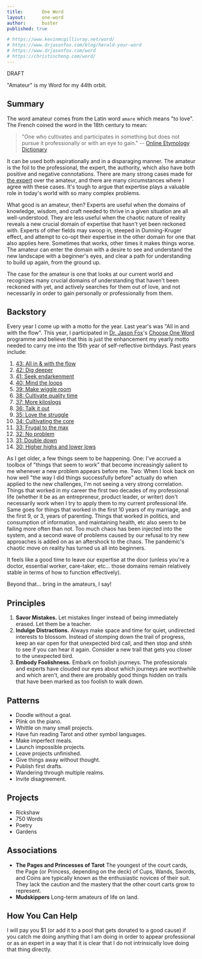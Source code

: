 ```yaml
---
title: 		 One Word
layout: 	 one-word
author: 	 buster
published: true

# https://www.kevinmcgillivray.net/word/
# https://www.drjasonfox.com/blog/herald-your-word
# https://www.drjasonfox.com/word
# https://christinchong.com/word/
---
```


DRAFT

"Amateur" is my Word for my 44th orbit.

## Summary
The word amateur comes from the Latin word `amare` which means "to love". The French coined the word in the 18th century to mean:

> "One who cultivates and participates in something but does not pursue it professionally or with an eye to gain." -- [Online Etymology Dictionary](https://www.etymonline.com/word/amateur)

It can be used both aspirationally and in a disparaging manner. The amateur is the foil to the professional, the expert, the authority, which also have both positive and negative connotations. There are many strong cases made for [the expert](https://fs.blog/2017/08/amateurs-professionals/) over the amateur, and there are many circumstances where I agree with these cases. It's tough to argue that expertise plays a valuable role in today's world with so many complex problems. 

What good is an amateur, then? Experts are useful when the domains of knowledge, wisdom, and craft needed to thrive in a given situation are all well-understood. They are less useful when the chaotic nature of reality reveals a new crucial domain of expertise that hasn't yet been reckoned with. Experts of other fields may swoop in, steeped in Dunning-Kruger effect, and attempt to co-opt their expertise in the other domain for one that also applies here. Sometimes that works, other times it makes things worse. The amateur can enter the domain with a desire to see and understand the new landscape with a beginner's eyes, and clear a path for understanding to build up again, from the ground up. 

The case for the amateur is one that looks at our current world and recognizes many crucial domains of understanding that haven't been reckoned with yet, and actively searches for them out of love, and not necessarily in order to gain personally or professionally from them.

## Backstory
Every year I come up with a motto for the year. Last year's was "All in and with the flow". This year, I participated in [Dr. Jason Fox](https://www.drjasonfox.com/)'s [Choose One Word](https://www.cleverness.com/word) programme and believe that this is just the enhancement my yearly motto needed to carry me into the 15th year of self-reflective birthdays. Past years include: 

1. [43: All in & with the flow](https://busterbenson.com/blog/2019/05-31-all-in-and-with-the-flow/)
2. [42: Dig deeper](https://busterbenson.com/blog/2018/07-02-dig-deeper/)
3. [41: Seek endarkenment](https://busterbenson.com/blog/2017/05-28-seek-endarkenment/)
4. [40: Mind the loops](https://busterbenson.com/blog/2016/05-28-mind-the-loops/)
5. [39: Make wiggle room](https://busterbenson.com/blog/2015/06-13-make-wiggle-room/)
6. [38: Cultivate quality time](https://busterbenson.com/blog/2014/05-28-cultivate-quality-time/)
7. [37: More kiloslogs](https://busterbenson.com/blog/2013/05-28-more-kiloslogs/)
8. [36: Talk it out](https://busterbenson.com/blog/2012/05-28-talk-it-out/)
9. [35: Love the struggle](https://busterbenson.com/blog/2011/05-28-love-the-struggle/)
10. [34: Cultivating the core](https://busterbenson.com/blog/2010/05-28-cultivate-the-core/)
11. [33: Frugal to the max](https://busterbenson.com/blog/2009/05-28-frugal-to-the-max/)
12. [32: No problem](https://busterbenson.com/blog/2008/05-27-no-problem/)
13. [31: Double down](https://busterbenson.com/blog/2007/05-29-double-down/)
14. [30: Higher highs and lower lows](https://busterbenson.com/blog/2006/05-31-higher-highs-lower-lows/)

As I get older, a few things seem to be happening. One: I've accrued a toolbox of "things that seem to work" that become increasingly salient to me whenever a new problem appears before me. Two: When I look back on how well "the way I did things successfully before" actually do when applied to the new challenges, I'm not seeing a very strong correlation. Things that worked in my career the first two decades of my professional life (whether it be as an entrepreneur, product leader, or writer) don't necessarily work when I try to apply them to my current professional life. Same goes for things that worked in the first 10 years of my marriage, and the first 9, or 3, years of parenting. Things that worked in politics, and consumption of information, and maintaining health, etc also seem to be failing more often than not. Too much chaos has been injected into the system, and a second wave of problems caused by our refusal to try new approaches is added on as an aftershock to the chaos. The pandemic's chaotic move on reality has turned us all into beginners. 

It feels like a good time to leave our expertise at the door (unless you're a doctor, essential worker, care-taker, etc... those domains remain relatively stable in terms of how to function effectively).

Beyond that... bring in the amateurs, I say!

## Principles
1. **Savor Mistakes.** Let mistakes linger instead of being immediately erased. Let them be a teacher.
2. **Indulge Distractions.** Always make space and time for quiet, undirected interests to blossom. Instead of stomping down the trail of progress, keep an ear open for that unexpected bird call, and then stop and shhh to see if you can hear it again. Consider a new trail that gets you closer to the unexpected bird.
3. **Embody Foolishness.** Embark on foolish journeys. The professionals and experts have clouded our eyes about which journeys are worthwhile and which aren't, and there are probably good things hidden on trails that have been marked as too foolish to walk down. 

## Patterns
* Doodle without a goal. 
* Plink on the piano. 
* Whittle on many small projects.
* Have fun reading Tarot and other symbol languages.
* Make imperfect meals.
* Launch impossible projects. 
* Leave projects unfinished.
* Give things away without thought. 
* Publish first drafts. 
* Wandering through multiple realms.
* Invite disagreement. 

## Projects
* Rickshaw
* 750 Words
* Poetry
* Gardens

## Associations
* **The Pages and Princesses of Tarot** The youngest of the court cards, the Page (or Princess, depending on the deck) of Cups, Wands, Swords, and Coins are typically known as the enthusiastic novices of their suit. They lack the caution and the mastery that the other court carts grow to represent. 
* **Mudskippers** Long-term amateurs of life on land.  

## How You Can Help
I will pay you $1 (or add it to a pool that gets donated to a good cause) if you catch me doing anything that I am doing in order to appear professional or as an expert in a way that it is clear that I do not intrinsically love doing that thing directly. 